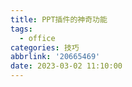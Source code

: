 ```yaml
---
title: PPT插件的神奇功能
tags:
  - office
categories: 技巧
abbrlink: '20665469'
date: 2023-03-02 11:10:00
---
```

